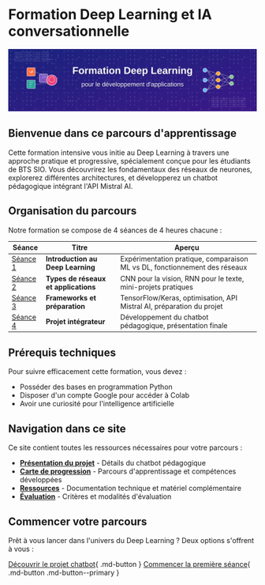 # Formation Deep Learning et IA conversationnelle

![Banner Deep Learning](images/banner-dl.svg)

## Bienvenue dans ce parcours d'apprentissage

Cette formation intensive vous initie au Deep Learning à travers une approche pratique et progressive, spécialement conçue pour les étudiants de BTS SIO. Vous découvrirez les fondamentaux des réseaux de neurones, explorerez différentes architectures, et développerez un chatbot pédagogique intégrant l'API Mistral AI.

## Organisation du parcours

Notre formation se compose de 4 séances de 4 heures chacune :

| Séance | Titre | Aperçu |
|--------|-------|---------|
| [Séance 1](seance1/index.md) | **Introduction au Deep Learning** | Expérimentation pratique, comparaison ML vs DL, fonctionnement des réseaux |
| [Séance 2](seance2/index.md) | **Types de réseaux et applications** | CNN pour la vision, RNN pour le texte, mini-projets pratiques |
| [Séance 3](seance3/index.md) | **Frameworks et préparation** | TensorFlow/Keras, optimisation, API Mistral AI, préparation du projet |
| [Séance 4](seance4/index.md) | **Projet intégrateur** | Développement du chatbot pédagogique, présentation finale |

## Prérequis techniques

Pour suivre efficacement cette formation, vous devez :

 - Posséder des bases en programmation Python
 - Disposer d'un compte Google pour accéder à Colab
 - Avoir une curiosité pour l'intelligence artificielle

## Navigation dans ce site

Ce site contient toutes les ressources nécessaires pour votre parcours :

- **[Présentation du projet](presentation.md)** - Détails du chatbot pédagogique
- **[Carte de progression](carte-progression.md)** - Parcours d'apprentissage et compétences développées
- **[Ressources](ressources/index.md)** - Documentation technique et matériel complémentaire
- **[Évaluation](evaluation/index.md)** - Critères et modalités d'évaluation

## Commencer votre parcours

Prêt à vous lancer dans l'univers du Deep Learning ? Deux options s'offrent à vous :

[Découvrir le projet chatbot](presentation.md){ .md-button }
[Commencer la première séance](seance1/index.md){ .md-button .md-button--primary }